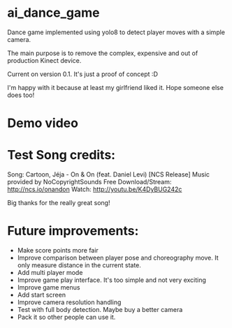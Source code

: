 # ai_dance_game
Dance game implemented using yolo8 to detect player moves with a simple camera.

The main purpose is to remove the complex, expensive and out of production Kinect device.

Current on version 0.1. It's just a proof of concept :D

I'm happy with it because at least my girlfriend liked it. Hope someone else does too!

# Demo video



# Test Song credits:
Song: Cartoon, Jéja - On & On (feat. Daniel Levi) [NCS Release]
Music provided by NoCopyrightSounds
Free Download/Stream: http://ncs.io/onandon
Watch: http://youtu.be/K4DyBUG242c

Big thanks for the really great song!

# Future improvements:

* Make score points more fair
* Improve comparison between player pose and choreography move. It only measure distance in the current state.
* Add multi player mode
* Improve game play interface. It's too simple and not very exciting
* Improve game menus
* Add start screen
* Improve camera resolution handling
* Test with full body detection. Maybe buy a better camera
* Pack it so other people can use it.
